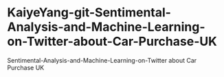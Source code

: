 # KaiyeYang-git-Sentimental-Analysis-and-Machine-Learning-on-Twitter-about-Car-Purchase-UK
Sentimental-Analysis-and-Machine-Learning-on-Twitter about Car Purchase UK
